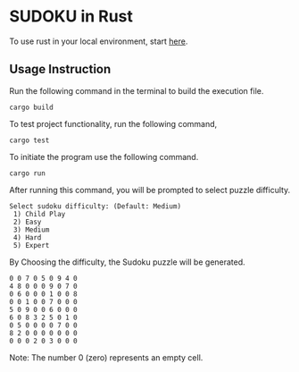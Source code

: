 # SUDOKU in Rust

To use rust in your local environment, start [here](https://www.rust-lang.org/tools/install).

## Usage Instruction

Run the following command in the terminal to build the execution file.

```shell
cargo build
```

To test project functionality, run the following command,

```shell
cargo test
```

To initiate the program use the following command.

```shell
cargo run
```

After running this command, you will be prompted to select puzzle difficulty.

```text
Select sudoku difficulty: (Default: Medium)
 1) Child Play
 2) Easy
 3) Medium
 4) Hard
 5) Expert
```

By Choosing the difficulty, the Sudoku puzzle will be generated.

```text
0 0 7 0 5 0 9 4 0 
4 8 0 0 0 9 0 7 0
0 6 0 0 0 1 0 0 8
0 0 1 0 0 7 0 0 0
5 0 9 0 0 6 0 0 0
6 0 8 3 2 5 0 1 0
0 5 0 0 0 0 7 0 0
8 2 0 0 0 0 0 0 0
0 0 0 2 0 3 0 0 0
```
Note: The number 0 (zero) represents an empty cell.
